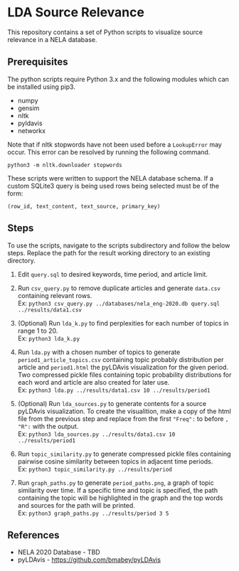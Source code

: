 # LDA Source Relevance

This repository contains a set of Python scripts to visualize source relevance in a NELA database.


## Prerequisites

The python scripts require Python 3.x and the following modules which can be installed using pip3.

* numpy
* gensim
* nltk
* pyldavis
* networkx

Note that if nltk stopwords have not been used before a `LookupError` may occur. This error can be resolved by running the following command.
```
python3 -m nltk.downloader stopwords
``` 

These scripts were written to support the NELA database schema. If a custom SQLite3 query is being used rows being selected must be of the form:
```
(row_id, text_content, text_source, primary_key)
```

## Steps

To use the scripts, navigate to the scripts subdirectory and follow the below steps. Replace the path for the result working directory to an existing directory.

1. Edit `query.sql` to desired keywords, time period, and article limit.
1. Run `csv_query.py` to remove duplicate articles and generate `data.csv` containing relevant rows.\
Ex: `python3 csv_query.py ../databases/nela_eng-2020.db query.sql ../results/data1.csv`

1. (Optional) Run `lda_k.py` to find perplexities for each number of topics in range 1 to 20.\
Ex: `python3 lda_k.py`

1. Run `lda.py` with a chosen number of topics to generate `period1_article_topics.csv` containing topic probably distribution per article and `period1.html` the pyLDAvis visualization for the given period. Two compressed pickle files containing topic probability distributions for each word and article are also created for later use.\
Ex: `python3 lda.py ../results/data1.csv 10 ../results/period1`

1. (Optional) Run `lda_sources.py` to generate contents for a source pyLDAvis visualization. To create the visualition, make a copy of the html file from the previous step and replace from the first `"Freq":` to before `, "R":` with the output.\
Ex: `python3 lda_sources.py ../results/data1.csv 10 ../results/period1`

1. Run `topic_similarity.py` to generate compressed pickle files containing pairwise cosine similarity between topics in adjacent time periods.\
Ex: `python3 topic_similarity.py ../results/period`

1. Run `graph_paths.py` to generate `period_paths.png`, a graph of topic similarity over time. If a specific time and topic is specified, the path containing the topic will be highlighted in the graph and the top words and sources for the path will be printed.\
Ex: `python3 graph_paths.py ../results/period 3 5`


## References

* NELA 2020 Database - TBD
* pyLDAvis - https://github.com/bmabey/pyLDAvis